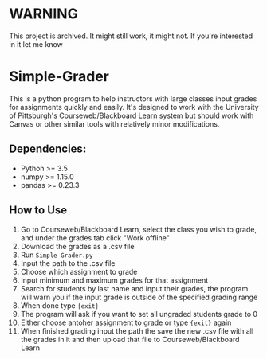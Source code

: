 # WARNING
This project is archived. It might still work, it might not. If you're interested in it let me know

# Simple-Grader
This is a python program to help instructors with large classes input grades for assignments
quickly and easily.  It's designed to work with the University of Pittsburgh's Courseweb/Blackboard
Learn system but should work with Canvas or other similar tools with relatively minor modifications.

## Dependencies:
* Python >= 3.5
* numpy >= 1.15.0
* pandas >= 0.23.3


## How to Use

1. Go to Courseweb/Blackboard Learn, select the class you wish to grade, and under the grades tab click "Work offline"
2. Download the grades as a .csv file
3. Run `Simple Grader.py`
4. Input the path to the .csv file
5. Choose which assignment to grade
6. Input minimum and maximum grades for that assignment
7. Search for students by last name and input their grades, the program will warn you if the input grade is outside of the specified grading range
8. When done type `{exit}` 
9. The program will ask if you want to set all ungraded students grade to 0
10. Either choose antoher assignment to grade or type `{exit}` again 
11. When finished grading input the path the save the new .csv file with all the grades in it and then upload that file to Courseweb/Blackboard Learn

